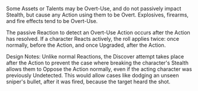 Some Assets or Talents may be Overt-Use, and do not passively impact Stealth, but cause any Action using them to be Overt. Explosives, firearms, and fire effects tend to be Overt-Use.

The passive Reaction to detect an Overt-Use Action occurs after the Action has resolved. If a character Reacts actively, the roll applies twice: once normally, before the Action, and once Upgraded, after the Action.

Design Notes:
Unlike normal Reactions, the Discover attempt takes place after the Action to prevent the case where breaking the character's Stealth allows them to Oppose the Action normally, even if the acting character was previously Undetected. This would allow cases like dodging an unseen sniper's bullet, after it was fired, because the target heard the shot.